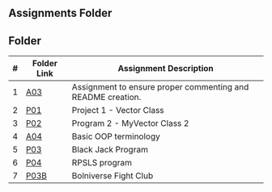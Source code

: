 ##  Assignments Folder
##  Folder

|   #   | Folder Link | Assignment Description |
| :---: | ----------- | ---------------------- |
|    1   |    [A03]( https://github.com/huyngo878/2143-OOP-Ngo/tree/main/Assignments/A04)        |          Assignment to ensure proper commenting and README creation.              |
|   2   |   [P01](https://github.com/huyngo878/2143-OOP-Ngo/tree/main/Assignments/P01)     | Project 1 - Vector Class                                                                |
|   3   |      [P02](https://github.com/huyngo878/2143-OOP-Ngo/tree/main/Assignments/P02)     | Program 2 - MyVector Class 2                      |
| 4 | [A04](https://github.com/huyngo878/2143-OOP-Ngo/tree/main/Assignments/OOP_Primer)| Basic OOP terminology|
| 5 | [P03](https://github.com/huyngo878/2143-OOP-Ngo/tree/main/Assignments/P03) | Black Jack Program|
| 6 | [P04](https://github.com/huyngo878/2143-OOP-Ngo/tree/main/Assignments/P04)| RPSLS program |
| 7 | [P03B](https://github.com/huyngo878/2143-OOP-Ngo/tree/main/Assignments/P03B)| Bolniverse Fight Club |
